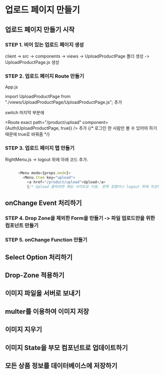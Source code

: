 # 업로드 페이지 만들기


## 업로드 페이지 만들기 시작


### STEP 1. 비어 있는 업로드 페이지 생성


client -> src -> components -> views -> UploadProductPage 폴더 생성 -> UploadProductPage.js 생성


### STEP 2. 업로드 페이지 Route 만들기


App.js


import UploadProductPage from "./views/UploadProductPage/UploadProductPage.js"; 추가


switch 마지막 부분에


<Route exact path="/product/upload" component={Auth(UploadProductPage, true)} /> 추가
{/* 로그인 한 사람만 볼 수 있어야 하기 때문에 true로 바꿔줌 */}


### STEP 3. 업로드 페이지 탭 만들기

RightMenu.js -> logout 위에 아래 코드 추가.

```javascript

      <Menu mode={props.mode}>   
        <Menu.Item key="upload">
          <a href="/product/upload">Upload</a>
          {/* Upload 클릭하면 해당 사이트로 이동. 왼쪽 정렬이니 logout 위에 작성해준다. */}
```


## onChange Event 처리하기


### STEP 4. Drop Zone을 제외한 Form을 만들기 -> 파일 업로드만을 위한 컴포넌트 만들기


### STEP 5. onChange Function 만들기


## Select Option 처리하기


## Drop-Zone 적용하기


## 이미지 파일을 서버로 보내기


## multer를 이용하여 이미지 저장


## 이미지 지우기


## 이미지 State을 부모 컴포넌트로 업데이트하기


## 모든 상품 정보를 데이터베이스에 저장하기

